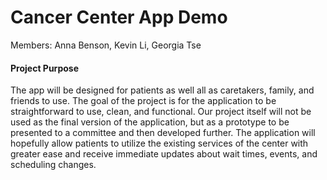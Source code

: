 # Cancer Center App Demo
Members: Anna Benson, Kevin Li, Georgia Tse

#### Project Purpose
The app will be designed for patients as well all as caretakers, family, and friends to use. The goal of the project is for the application to be straightforward to use, clean, and functional. Our project itself will not be used as the final version of the application, but as a prototype to be presented to a committee and then developed further. The application will hopefully allow patients to utilize the existing services of the center with greater ease and receive immediate updates about wait times, events, and scheduling changes.  
